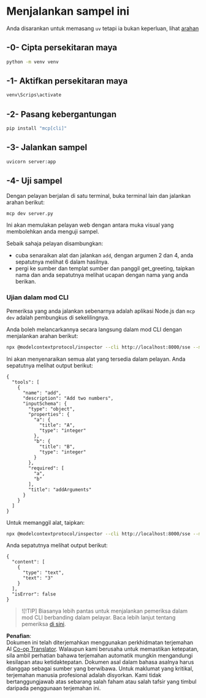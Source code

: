 <!--
CO_OP_TRANSLATOR_METADATA:
{
  "original_hash": "69ba3bd502bd743233137bac5539c08b",
  "translation_date": "2025-08-18T18:02:38+00:00",
  "source_file": "03-GettingStarted/05-sse-server/solution/python/README.md",
  "language_code": "ms"
}
-->
# Menjalankan sampel ini

Anda disarankan untuk memasang `uv` tetapi ia bukan keperluan, lihat [arahan](https://docs.astral.sh/uv/#highlights)

## -0- Cipta persekitaran maya

```bash
python -m venv venv
```

## -1- Aktifkan persekitaran maya

```bash
venv\Scrips\activate
```

## -2- Pasang kebergantungan

```bash
pip install "mcp[cli]"
```

## -3- Jalankan sampel

```bash
uvicorn server:app
```

## -4- Uji sampel

Dengan pelayan berjalan di satu terminal, buka terminal lain dan jalankan arahan berikut:

```bash
mcp dev server.py
```

Ini akan memulakan pelayan web dengan antara muka visual yang membolehkan anda menguji sampel.

Sebaik sahaja pelayan disambungkan:

- cuba senaraikan alat dan jalankan `add`, dengan argumen 2 dan 4, anda sepatutnya melihat 6 dalam hasilnya.
- pergi ke sumber dan templat sumber dan panggil get_greeting, taipkan nama dan anda sepatutnya melihat ucapan dengan nama yang anda berikan.

### Ujian dalam mod CLI

Pemeriksa yang anda jalankan sebenarnya adalah aplikasi Node.js dan `mcp dev` adalah pembungkus di sekelilingnya.

Anda boleh melancarkannya secara langsung dalam mod CLI dengan menjalankan arahan berikut:

```bash
npx @modelcontextprotocol/inspector --cli http://localhost:8000/sse --method tools/list
```

Ini akan menyenaraikan semua alat yang tersedia dalam pelayan. Anda sepatutnya melihat output berikut:

```text
{
  "tools": [
    {
      "name": "add",
      "description": "Add two numbers",
      "inputSchema": {
        "type": "object",
        "properties": {
          "a": {
            "title": "A",
            "type": "integer"
          },
          "b": {
            "title": "B",
            "type": "integer"
          }
        },
        "required": [
          "a",
          "b"
        ],
        "title": "addArguments"
      }
    }
  ]
}
```

Untuk memanggil alat, taipkan:

```bash
npx @modelcontextprotocol/inspector --cli http://localhost:8000/sse --method tools/call --tool-name add --tool-arg a=1 --tool-arg b=2
```

Anda sepatutnya melihat output berikut:

```text
{
  "content": [
    {
      "type": "text",
      "text": "3"
    }
  ],
  "isError": false
}
```

> ![!TIP]
> Biasanya lebih pantas untuk menjalankan pemeriksa dalam mod CLI berbanding dalam pelayar.
> Baca lebih lanjut tentang pemeriksa [di sini](https://github.com/modelcontextprotocol/inspector).

**Penafian**:  
Dokumen ini telah diterjemahkan menggunakan perkhidmatan terjemahan AI [Co-op Translator](https://github.com/Azure/co-op-translator). Walaupun kami berusaha untuk memastikan ketepatan, sila ambil perhatian bahawa terjemahan automatik mungkin mengandungi kesilapan atau ketidaktepatan. Dokumen asal dalam bahasa asalnya harus dianggap sebagai sumber yang berwibawa. Untuk maklumat yang kritikal, terjemahan manusia profesional adalah disyorkan. Kami tidak bertanggungjawab atas sebarang salah faham atau salah tafsir yang timbul daripada penggunaan terjemahan ini.